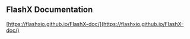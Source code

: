 ## FlashX Documentation

[https://flashxio.github.io/FlashX-doc/](https://flashxio.github.io/FlashX-doc/)
